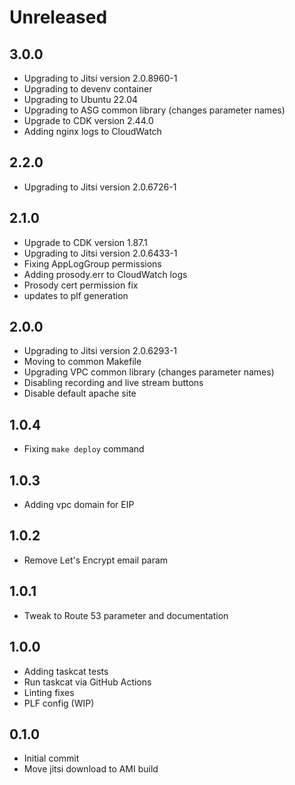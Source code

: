 # Unreleased

3.0.0
-----
* Upgrading to Jitsi version 2.0.8960-1
* Upgrading to devenv container
* Upgrading to Ubuntu 22.04
* Upgrading to ASG common library (changes parameter names)
* Upgrade to CDK version 2.44.0
* Adding nginx logs to CloudWatch

2.2.0
-----
* Upgrading to Jitsi version 2.0.6726-1

2.1.0
-----
* Upgrade to CDK version 1.87.1
* Upgrading to Jitsi version 2.0.6433-1
* Fixing AppLogGroup permissions
* Adding prosody.err to CloudWatch logs
* Prosody cert permission fix
* updates to plf generation

2.0.0
-----
* Upgrading to Jitsi version 2.0.6293-1
* Moving to common Makefile
* Upgrading VPC common library (changes parameter names)
* Disabling recording and live stream buttons
* Disable default apache site

1.0.4
-----
* Fixing `make deploy` command

1.0.3
-----
* Adding vpc domain for EIP

1.0.2
-----
* Remove Let's Encrypt email param

1.0.1
-----
* Tweak to Route 53 parameter and documentation

1.0.0
-----
* Adding taskcat tests
* Run taskcat via GitHub Actions
* Linting fixes
* PLF config (WIP)

0.1.0
-----
* Initial commit
* Move jitsi download to AMI build

